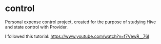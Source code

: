 # control

Personal expense control project, created for the purpose of studying Hive and state control with Provider.

I followed this tutorial: https://www.youtube.com/watch?v=f7VewR__76I
